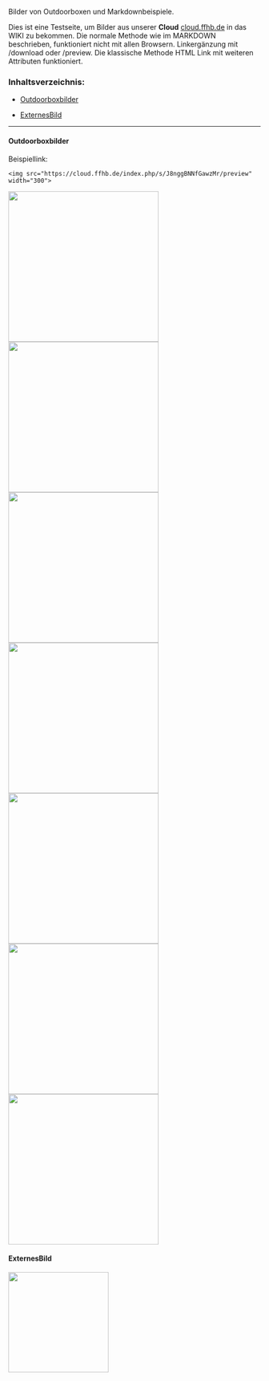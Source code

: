 

Bilder von Outdoorboxen und Markdownbeispiele.

Dies ist eine Testseite, um Bilder aus unserer **Cloud** [cloud.ffhb.de](cloud.ffhb.de) in das WIKI zu bekommen. Die normale Methode wie im MARKDOWN beschrieben, funktioniert nicht mit allen Browsern. Linkergänzung mit /download oder /preview.
Die klassische Methode HTML Link mit weiteren Attributen funktioniert.

### Inhaltsverzeichnis:

- [Outdoorboxbilder](#inhaltsverzeichnis_outdoorboxbilder)

 - [ExternesBild](#inhaltsverzeichnis_externesbild)

----

#### Outdoorboxbilder


Beispiellink:
~~~
<img src="https://cloud.ffhb.de/index.php/s/J8nggBNNfGawzMr/preview" width="300">
~~~

<img src="https://cloud.ffhb.de/index.php/s/J8nggBNNfGawzMr/preview" width="300">
<img src="https://cloud.ffhb.de/index.php/s/PzcfemXKEX2BqD9/preview" width="300">

<img src="https://cloud.ffhb.de/index.php/s/cWiZTTb2k3KoejJ/preview" width="300">
<img src="https://cloud.ffhb.de/index.php/s/KW8EW2jpc5k2tAb/preview" width="300">

<img src="https://cloud.ffhb.de/index.php/s/WzFybT2jkNFkND5/preview" width="300">

<img src="https://cloud.ffhb.de/index.php/s/ZqyafdpgQtLbaAM/preview" width="300">
<img src="https://cloud.ffhb.de/index.php/s/sdqW6Arpf2mdE4y/preview" width="300">


#### ExternesBild

<img src="https://radiobbsnextcloudpi4.spdns.de/index.php/s/xcxnZopZqYgXs78/preview" width="200">



